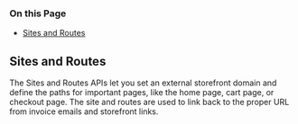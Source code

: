 <div class="otp" id="no-index">

### On this Page	
- [Sites and Routes](#sites-and-routes)

</div>

## Sites and Routes
The Sites and Routes APIs let you set an external storefront domain and define the paths for important pages, like the home page, cart page, or checkout page. The site and routes are used to link back to the proper URL from invoice emails and storefront links.


